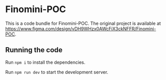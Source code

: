 
  # Finomini-POC

  This is a code bundle for Finomini-POC. The original project is available at https://www.figma.com/design/vDH9WHzx0AWcFiX3ckNFFR/Finomini-POC.

  ## Running the code

  Run `npm i` to install the dependencies.

  Run `npm run dev` to start the development server.
  